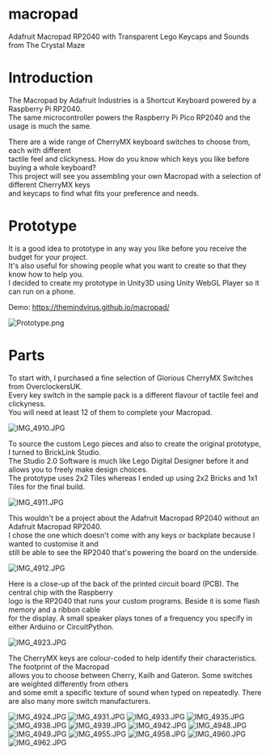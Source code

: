 # macropad

Adafruit Macropad RP2040 with Transparent Lego Keycaps and Sounds from The Crystal Maze

# Introduction
The Macropad by Adafruit Industries is a Shortcut Keyboard powered by a Raspberry Pi RP2040. \
The same microcontroller powers the Raspberry Pi Pico RP2040 and the usage is much the same.

There are a wide range of CherryMX keyboard switches to choose from, each with different \
tactile feel and clickyness. How do you know which keys you like before buying a whole keyboard? \
This project will see you assembling your own Macropad with a selection of different CherryMX keys \
and keycaps to find what fits your preference and needs.

# Prototype
It is a good idea to prototype in any way you like before you receive the budget for your project. \
It's also useful for showing people what you want to create so that they know how to help you. \
I decided to create my prototype in Unity3D using Unity WebGL Player so it can run on a phone.

Demo: https://themindvirus.github.io/macropad/

![Prototype.png](https://github.com/TheMindVirus/macropad/blob/main/Visual%20Assets/Prototype.png)

# Parts
To start with, I purchased a fine selection of Glorious CherryMX Switches from OverclockersUK. \
Every key switch in the sample pack is a different flavour of tactile feel and clickyness. \
You will need at least 12 of them to complete your Macropad.

![IMG_4910.JPG](https://github.com/TheMindVirus/macropad/blob/main/Visual%20Assets/IMG_4910.JPG)

To source the custom Lego pieces and also to create the original prototype, I turned to BrickLink Studio. \
The Studio 2.0 Software is much like Lego Digital Designer before it and allows you to freely make design choices. \
The prototype uses 2x2 Tiles whereas I ended up using 2x2 Bricks and 1x1 Tiles for the final build.

![IMG_4911.JPG](https://github.com/TheMindVirus/macropad/blob/main/Visual%20Assets/IMG_4911.JPG)

This wouldn't be a project about the Adafruit Macropad RP2040 without an Adafruit Macropad RP2040. \
I chose the one which doesn't come with any keys or backplate because I wanted to customise it and \
still be able to see the RP2040 that's powering the board on the underside.

![IMG_4912.JPG](https://github.com/TheMindVirus/macropad/blob/main/Visual%20Assets/IMG_4912.JPG)

Here is a close-up of the back of the printed circuit board (PCB). The central chip with the Raspberry \
logo is the RP2040 that runs your custom programs. Beside it is some flash memory and a ribbon cable \
for the display. A small speaker plays tones of a frequency you specify in either Arduino or CircuitPython.

![IMG_4923.JPG](https://github.com/TheMindVirus/macropad/blob/main/Visual%20Assets/IMG_4923.JPG)

The CherryMX keys are colour-coded to help identify their characteristics. The footprint of the Macropad \
allows you to choose between Cherry, Kailh and Gateron. Some switches are weighted differently from others \
and some emit a specific texture of sound when typed on repeatedly. There are also many more switch manufacturers.

![IMG_4924.JPG](https://github.com/TheMindVirus/macropad/blob/main/Visual%20Assets/IMG_4924.JPG)
![IMG_4931.JPG](https://github.com/TheMindVirus/macropad/blob/main/Visual%20Assets/IMG_4931.JPG)
![IMG_4933.JPG](https://github.com/TheMindVirus/macropad/blob/main/Visual%20Assets/IMG_4933.JPG)
![IMG_4935.JPG](https://github.com/TheMindVirus/macropad/blob/main/Visual%20Assets/IMG_4935.JPG)
![IMG_4938.JPG](https://github.com/TheMindVirus/macropad/blob/main/Visual%20Assets/IMG_4938.JPG)
![IMG_4939.JPG](https://github.com/TheMindVirus/macropad/blob/main/Visual%20Assets/IMG_4939.JPG)
![IMG_4942.JPG](https://github.com/TheMindVirus/macropad/blob/main/Visual%20Assets/IMG_4942.JPG)
![IMG_4948.JPG](https://github.com/TheMindVirus/macropad/blob/main/Visual%20Assets/IMG_4948.JPG)
![IMG_4949.JPG](https://github.com/TheMindVirus/macropad/blob/main/Visual%20Assets/IMG_4949.JPG)
![IMG_4955.JPG](https://github.com/TheMindVirus/macropad/blob/main/Visual%20Assets/IMG_4955.JPG)
![IMG_4958.JPG](https://github.com/TheMindVirus/macropad/blob/main/Visual%20Assets/IMG_4958.JPG)
![IMG_4960.JPG](https://github.com/TheMindVirus/macropad/blob/main/Visual%20Assets/IMG_4960.JPG)
![IMG_4962.JPG](https://github.com/TheMindVirus/macropad/blob/main/Visual%20Assets/IMG_4962.JPG)
